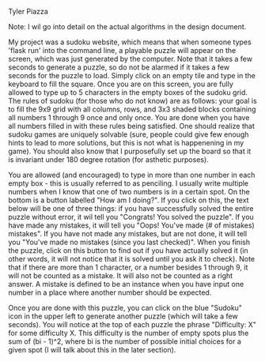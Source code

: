 Tyler Piazza

Note: I wil go into detail on the actual algorithms in the design document.

My project was a sudoku website, which means that when someone types 'flask run' into the command line,
a playable puzzle will appear on the screen, which was just generated by the computer. Note that it takes a few seconds to generate a puzzle, so do not be alarmed if it takes a few seconds for the puzzle to load. Simply click on an empty tile and type in the keyboard to fill the square.
Once you are on this screen, you are fully allowed to type up to 5 characters in the empty boxes of the sudoku grid. The rules of sudoku (for those who do not know) are as follows:
your goal is to fill the 9x9 grid with all columns, rows, and 3x3 shaded blocks containing all numbers 1 through 9 once and only once. You are done when you have all numbers filled in with these rules being satisfied.
One should realize that sudoku games are uniquely solvable (sure, people could give few enough hints to lead to more solutions, but this is not what is happenening in my game). You should also know that I purposefully set up the board so that it is invariant under 180 degree rotation (for asthetic purposes).

You are allowed (and encouraged) to type in more than one number in each empty box - this is usually referred to as penciling. I usually write multiple numbers when I know that one of two numbers is in a certain spot.
On the bottom is a button labelled "How am I doing?". If you click on this, the text below will be one of three things:
if you have successfully solved the entire puzzle without error, it wil tell you "Congrats! You solved the puzzle".
If you have made any mistakes, it will tell you "Oops! You've made (# of mistakes) mistakes".
If you have not made any mistakes, but are not done, it will tell you "You've made no mistakes (since you last checked)".
When you finish the puzzle, click on this button to find out if you have actually solved it (in other words, it will not notice that it is solved until you ask it to check).
Note that if there are more than 1 character, or a number besides 1 through 9, it will not be counted as a mistake. It will also not be counted as a right answer.
A mistake is defined to be an instance when you have input one number in a place where another number should be expected.

Once you are done with this puzzle, you can click on the blue "Sudoku" icon in the upper left to generate another puzzle (which will take a few seconds).
You will notice at the top of each puzzle the phrase "Difficulty: X" for some difficulty X. This difficulty is the number of empty spots plus
the sum of (bi - 1)^2, where bi is the number of possible initial choices for a given spot (I will talk about this in the later section).
